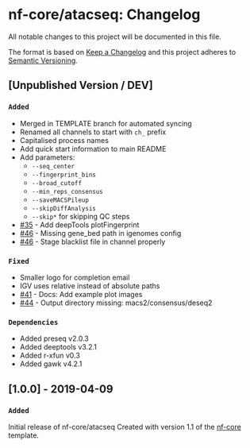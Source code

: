 # nf-core/atacseq: Changelog

All notable changes to this project will be documented in this file.

The format is based on [Keep a Changelog](http://keepachangelog.com/en/1.0.0/)
and this project adheres to [Semantic Versioning](http://semver.org/spec/v2.0.0.html).

## [Unpublished Version / DEV]

### `Added`

* Merged in TEMPLATE branch for automated syncing
* Renamed all channels to start with `ch_` prefix
* Capitalised process names
* Add quick start information to main README
* Add parameters:
    * `--seq_center`
    * `--fingerprint_bins`
    * `--broad_cutoff`
    * `--min_reps_consensus`
    * `--saveMACSPileup`
    * `--skipDiffAnalysis`
    * `--skip*` for skipping QC steps
* [#35](https://github.com/nf-core/atacseq/issues/35) - Add deepTools plotFingerprint
* [#46](https://github.com/nf-core/atacseq/issues/46) - Missing gene_bed path in igenomes config
* [#46](https://github.com/nf-core/atacseq/issues/46) - Stage blacklist file in channel properly

### `Fixed`

* Smaller logo for completion email
* IGV uses relative instead of absolute paths
* [#41](https://github.com/nf-core/atacseq/issues/41) - Docs: Add example plot images
* [#44](https://github.com/nf-core/atacseq/issues/44) - Output directory missing: macs2/consensus/deseq2

### `Dependencies`

* Added preseq v2.0.3
* Added deeptools v3.2.1
* Added r-xfun v0.3
* Added gawk v4.2.1

## [1.0.0] - 2019-04-09

### `Added`
Initial release of nf-core/atacseq
Created with version 1.1 of the [nf-core](http://nf-co.re/) template.
